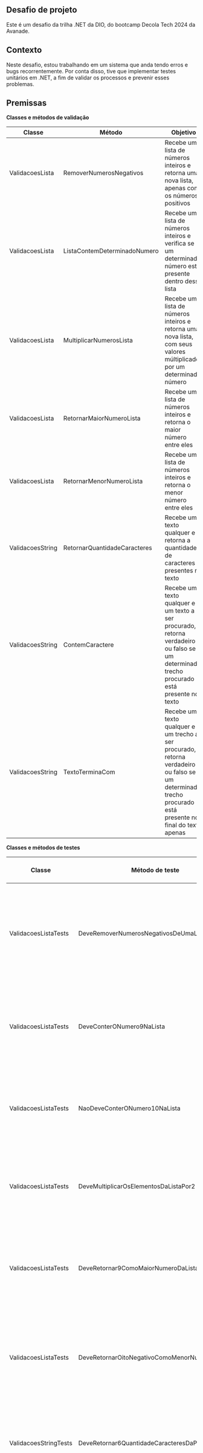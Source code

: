## Desafio de projeto
Este é um desafio da trilha .NET da DIO, do bootcamp Decola Tech 2024 da Avanade.

## Contexto
Neste desafio, estou trabalhando em um sistema que anda tendo erros e bugs recorrentemente. Por conta disso, tive que implementar testes unitários em .NET, a fim de validar os processos e prevenir esses problemas.

## Premissas
**Classes e métodos de validação**

| Classe           | Método                       | Objetivo                                                                                                                
|------------------|------------------------------|------------------------------------------------------------------------------------------------------------------------------------------------------------|
| ValidacoesLista | RemoverNumerosNegativos      | Recebe uma lista de números inteiros e retorna uma nova lista, apenas com os números positivos                                                              |
| ValidacoesLista | ListaContemDeterminadoNumero | Recebe uma lista de números inteiros e verifica se um determinado número está presente dentro dessa lista                                                   |
| ValidacoesLista | MultiplicarNumerosLista      | Recebe uma lista de números inteiros e retorna uma nova lista, com seus valores múltiplicados por um determinado número                                     |
| ValidacoesLista | RetornarMaiorNumeroLista     | Recebe uma lista de números inteiros e retorna o maior número entre eles                                                                                    |
| ValidacoesLista | RetornarMenorNumeroLista     | Recebe uma lista de números inteiros e retorna o menor número entre eles                                                                                    |
| ValidacoesString | RetornarQuantidadeCaracteres | Recebe um texto qualquer e retorna a quantidade de caracteres presentes no texto                                                                           |
| ValidacoesString | ContemCaractere              | Recebe um texto qualquer e um texto a ser procurado, retorna verdadeiro ou falso se um determinado trecho procurado está presente no texto                 |
| ValidacoesString | TextoTerminaCom              | Recebe um texto qualquer e um trecho a ser procurado, retorna verdadeiro ou falso se um determinado trecho procurado está presente no final do texto apenas |


**Classes e métodos de testes**

| Classe                | Método de teste                                  | Resultado esperado do teste
|---------------------- |--------------------------------------------------|--------------------------------------------------------------------------------------------------------------------------------------------------------------------------------------------------|
| ValidacoesListaTests | DeveRemoverNumerosNegativosDeUmaLista         | Ao passar uma lista com diversos números, incluindo positivos e negativos, deve ser retornado uma nova lista apenas com números positivos                                                            |
| ValidacoesListaTests | DeveConterONumero9NaLista                     | Ao passar uma lista com diversos números, incluindo o número 9, deve retornar verdadeiro, pois encontrou o 9 na lista                                                                                |
| ValidacoesListaTests | NaoDeveConterONumero10NaLista                 | Ao passar uma lista com diversos números, mas sem o número 10, deve retornar falso, pois não encontrou o 10 na lista                                                                                 |
| ValidacoesListaTests | DeveMultiplicarOsElementosDaListaPor2         | Ao passar uma lista de inteiros, deve retornar uma nova lista, com todos os elementos da lista multiplicados por 2                                                                                   |
| ValidacoesListaTests | DeveRetornar9ComoMaiorNumeroDaLista           | Ao passar uma lista de números inteiros, sendo o maior deles 9, deve retornar o 9 como maior elemento dentro dessa lista                                                                             |
| ValidacoesListaTests | DeveRetornarOitoNegativoComoMenorNumeroDaList | Ao passar uma lista de números inteiros, sendo o menor deles -8, deve retornar o -8 como menor elemento dentro dessa lista                                                                           |
| ValidacoesStringTests | DeveRetornar6QuantidadeCaracteresDaPalavraMatrix | Ao passar um texto escrito a palavra "Matrix", deve retornar o número 6, representando 6 caracteres presentes na palavra                                                                         |
| ValidacoesStringTests | DeveContemAPalavraQualquerNoTexto                | Ao passar um texto escrito "Esse é um texto qualquer" e procurar pela palavra "qualquer", deve retornar verdadeiro pois a palavra existe no texto                                                |
| ValidacoesStringTests | NaoDeveConterAPalavraTesteNoTexto                | Ao passar um texto escrito "Esse é um texto qualquer" e procurar pela palavra "teste", deve retornar falso pois a palavra não existe no texto                                                    |
| ValidacoesStringTests | TextoDeveTerminarComAPalavraProcurado            | Ao passar um texto escrito "Começo, meio e fim do texto procurado" e procurar pela palavra "procurado", deve retornar verdadeiro pois a palavra existe no texto e está inclusa no final do texto |

## Estrutura do projeto

O projeto está estruturado da seguinte maneira:

![Métodos Swagger](Imagens/projeto.png)
